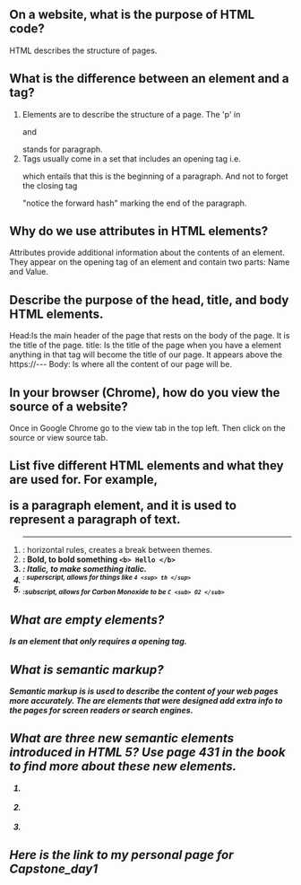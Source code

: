 ## On a website, what is the purpose of HTML code?
  HTML describes the structure of pages.

## What is the difference between an element and a tag?
  1. Elements are to describe the structure of a page. The 'p' in <p> and </p> stands for paragraph.
  2. Tags usually come in a set that includes an opening tag i.e. <p> which entails that this is the beginning of a paragraph. And not to forget the closing tag </p> "notice the forward hash" marking the end of the paragraph.  

## Why do we use attributes in HTML elements?
  Attributes provide additional information about the contents of an element. They appear on the opening tag of an element and contain two parts: Name and Value.

## Describe the purpose of the head, title, and body HTML elements.
  Head:Is the main header of the page that rests on the body of the page. It is the title of the page.
  title: Is the title of the page when you have a <title></title> element anything in that tag will become the title of our page. It appears above the https://---
  Body: Is where all the content of our page will be.

## In your browser (Chrome), how do you view the source of a website?
  Once in Google Chrome go to the view tab in the top left. Then click on the source or view source tab.

## List five different HTML elements and what they are used for. For example, <p></p> is a paragraph element, and it is used to represent a paragraph of text.
  1. <hr  /> : horizontal rules, creates a break between themes.
  2. <b> : Bold, to bold something `<b> Hello </b>`
  3. <i> : Italic, to make something italic.
  4. <sup> : superscript, allows for things like
  `4 <sup> th </sup>`
  5. <sub> :subscript, allows for Carbon Monoxide to be
  `C <sub> O2 </sub> `

## What are empty elements?
  Is an element that only requires a opening tag.

## What is semantic markup?
  Semantic markup is is used to describe the content of your web pages more accurately. The are elements that were designed add extra info to the pages for screen readers or search engines.

## What are three new semantic elements introduced in HTML 5? Use page 431 in the book to find more about these new elements.
  1. <div>
  2. <section>
  3. <article>

## Here is the link to my personal page for Capstone_day1
  <a href ='https://codepen.io/Quinn0011'> </a>
